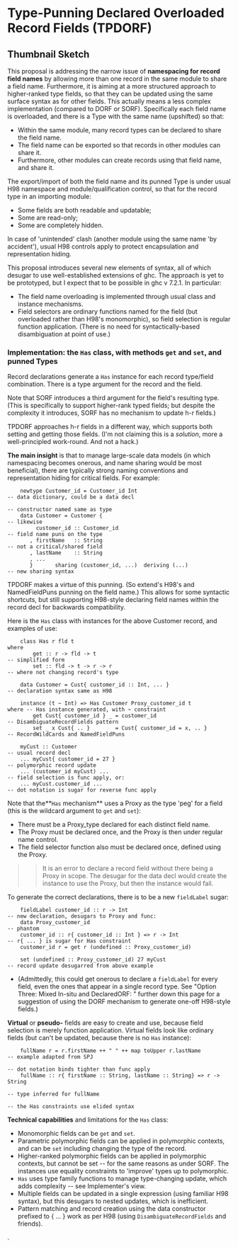 # Type-Punning Declared Overloaded Record Fields (TPDORF)

## Thumbnail Sketch


This proposal is addressing the narrow issue of **namespacing for record field names** by allowing more than one record in the same module to share a field name. Furthermore, it is aiming at a more structured approach to higher-ranked type fields, so that they can be updated using the same surface syntax as for other fields. This actually means a less complex implementation (compared to DORF or SORF). Specifically each field name is overloaded, and there is a Type with the same name (upshifted) so that:

- Within the same module, many record types can be declared to share the field name.
- The field name can be exported so that records in other modules can share it.
- Furthermore, other modules can create records using that field name, and share it.


The export/import of both the field name and its punned Type is under usual H98 namespace and module/qualification control, so that for the record type in an importing module:

- Some fields are both readable and updatable;
- Some are read-only;
- Some are completely hidden.


In case of 'unintended' clash (another module using the same name 'by accident'), usual H98 controls apply to protect encapsulation and representation hiding.


This proposal introduces several new elements of syntax, all of which desugar to use well-established extensions of ghc. The approach is yet to be prototyped, but I expect that to be possible in ghc v 7.2.1. In particular:

- The field name overloading is implemented through usual class and instance mechanisms.
- Field selectors are ordinary functions named for the field (but overloaded rather than H98's monomorphic), so field selection is regular function application. (There is no need for syntactically-based disambiguation at point of use.)

### Implementation: the `Has` class, with methods `get` and `set`, and punned Types


Record declarations generate a `Has` instance for each record type/field combination. There is a type argument for the record and the field.


Note that SORF introduces a third argument for the field's resulting type. (This is specifically to support higher-rank typed fields; but despite the complexity it introduces, SORF has no mechanism to update h-r fields.)


TPDORF approaches h-r fields in a different way, which supports both setting and getting those fields. (I'm not claiming this is a *solution*, more a well-principled work-round. And not a hack.)

**The main insight** is that to manage large-scale data models (in which namespacing becomes onerous, and name sharing would be most beneficial), there are typically strong naming conventions and representation hiding for critical fields. For example:

```wiki
    newtype Customer_id = Customer_id Int                               -- data dictionary, could be a data decl
                                                                        -- constructor named same as type
    data Customer = Customer {                                          -- likewise
         customer_id :: Customer_id                                     -- field name puns on the type
       , firstName   :: String                                          -- not a critical/shared field
       , lastName    :: String
       , ...   
       }       sharing (customer_id, ...)  deriving (...)               -- new sharing syntax
```


TPDORF makes a virtue of this punning. (So extend's H98's and NamedFieldPuns punning on the field name.) This allows for some syntactic shortcuts, but still supporting H98-style declaring field names within the record decl for backwards compatibility.


Here is the `Has` class with instances for the above Customer record, and examples of use:

```wiki
    class Has r fld t                                             where
        get :: r -> fld -> t                                            -- simplified form
        set :: fld -> t -> r -> r                                       -- where not changing record's type

    data Customer = Cust{ customer_id :: Int, ... }                     -- declaration syntax same as H98

    instance (t ~ Int) => Has Customer Proxy_customer_id t        where -- Has instance generated, with ~ constraint
        get Cust{ customer_id } _ = customer_id                         -- DisambiguateRecordFields pattern
        set _ x Cust{ .. }        = Cust{ customer_id = x, .. }         -- RecordWildCards and NamedFieldPuns

    myCust :: Customer                                                  -- usual record decl
    ... myCust{ customer_id = 27 }                                      -- polymorphic record update
    ... (customer_id myCust) ...                                        -- field selection is func apply, or:
    ... myCust.customer_id ...                                          -- dot notation is sugar for reverse func apply
```


Note that the**`Has` mechanism** uses a Proxy as the type 'peg' for a field (this is the wildcard argument to `get` and `set`):

- There must be a Proxy_type declared for each distinct field name.
- The Proxy must be declared once, and the Proxy is then under regular name control.
- The field selector function also must be declared once, defined using the Proxy.

> >
> > It is an error to declare a record field without there being a Proxy in scope. The desugar for the data decl would create the instance to use the Proxy, but then the instance would fail.


To generate the correct declarations, there is to be a new `fieldLabel` sugar:

```wiki
    fieldLabel customer_id :: r -> Int                                  -- new declaration, desugars to Proxy and func:
    data Proxy_customer_id                                              -- phantom
    customer_id :: r{ customer_id :: Int } => r -> Int                  -- r{ ... } is sugar for Has constraint
    customer_id r = get r (undefined :: Proxy_customer_id)

    set (undefined :: Proxy_customer_id) 27 myCust                      -- record update desugarred from above example
```

- (Admittedly, this could get onerous to declare a `fieldLabel` for every field, even the ones that appear in a single record type. See "Option Three: Mixed In-situ and DeclaredORF: " further down this page for a suggestion of using the DORF mechanism to generate one-off H98-style fields.)

**Virtual** or **pseudo-** fields are easy to create and use, because field selection is merely function application. Virtual fields look like ordinary fields (but can't be updated, because there is no `Has` instance):

```wiki
    fullName r = r.firstName ++ " " ++ map toUpper r.lastName           -- example adapted from SPJ
                                                                        -- dot notation binds tighter than func apply
    fullName :: r{ firstName :: String, lastName :: String} => r -> String
                                                                        -- type inferred for fullName
                                                                        -- the Has constraints use elided syntax
```

**Technical capabilities** and limitations for the `Has` class:

- Monomorphic fields can be `get` and `set`.
- Parametric polymorphic fields can be applied in polymorphic contexts, and can be `set` including changing the type of the record.
- Higher-ranked polymorphic fields can be applied in polymorphic contexts, but cannot be set -- for the same reasons as under SORF.
  The instances use equality constraints to 'improve' types up to polymorphic.
- `Has` uses type family functions to manage type-changing update, which adds complexity -- see Implementer's view.
- Multiple fields can be updated in a single expression (using familiar H98 syntax), but this desugars to nested updates, which is inefficient.
- Pattern matching and record creation using the data constructor prefixed to { ... } work as per H98 (using `DisambiguateRecordFields` and friends).


.
